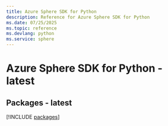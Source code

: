 ```yaml
---
title: Azure Sphere SDK for Python
description: Reference for Azure Sphere SDK for Python
ms.date: 07/25/2025
ms.topic: reference
ms.devlang: python
ms.service: sphere
---
```

# Azure Sphere SDK for Python - latest
## Packages - latest
[!INCLUDE [packages](sphere-index.md)]
